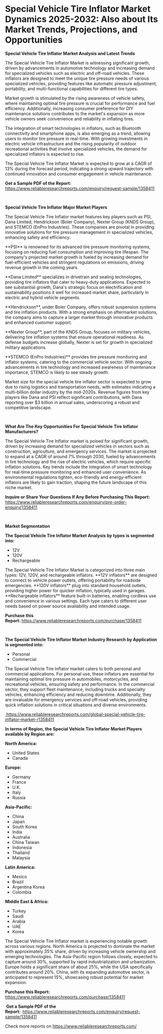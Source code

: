 <p><h1>Special Vehicle Tire Inflator Market Dynamics 2025-2032: Also about Its Market Trends, Projections, and Opportunities</h1></p><p><strong>Special Vehicle Tire Inflator Market Analysis and Latest Trends</strong></p>
<p><p>The Special Vehicle Tire Inflator Market is witnessing significant growth, driven by advancements in automotive technology and increasing demand for specialized vehicles such as electric and off-road vehicles. These inflators are designed to meet the unique tire pressure needs of various specialized vehicles, providing features like automatic pressure adjustment, portability, and multi-functional capabilities for different tire types.</p><p>Market growth is stimulated by the rising awareness of vehicle safety, where maintaining optimal tire pressure is crucial for performance and fuel efficiency. Additionally, increasing consumer preference for DIY maintenance solutions contributes to the market's expansion as more vehicle owners seek convenience and reliability in inflating tires.</p><p>The integration of smart technologies in inflators, such as Bluetooth connectivity and smartphone apps, is also emerging as a trend, allowing users to monitor tire pressure in real-time. With growing investments in electric vehicle infrastructure and the rising popularity of outdoor recreational activities that involve specialized vehicles, the demand for specialized inflators is expected to rise.</p><p>The Special Vehicle Tire Inflator Market is expected to grow at a CAGR of 13% during the forecast period, indicating a strong upward trajectory with continued innovation and consumer engagement in vehicle maintenance.</p></p>
<p><strong>Get a Sample PDF of the Report:&nbsp;</strong> <a href="https://www.reliableresearchreports.com/enquiry/request-sample/1358411?utm_campaign=2251&utm_medium=2&utm_source=Github&utm_content=ia&utm_term=30032025&utm_id=special-vehicle-tire-inflator">https://www.reliableresearchreports.com/enquiry/request-sample/1358411</a></p>
<p>&nbsp;</p>
<p><strong>Special Vehicle Tire Inflator Major Market Players</strong></p>
<p><p>The Special Vehicle Tire Inflator market features key players such as PSI, Dana Limited, Hendrickson (Boler Company), Nexter Group (KNDS Group), and STEMCO (EnPro Industries). These companies are pivotal in providing innovative solutions for tire pressure management in specialized vehicles, enhancing safety and efficiency.</p><p>**PSI** is renowned for its advanced tire pressure monitoring systems, focusing on reducing fuel consumption and improving tire lifespan. The company's projected market growth is fueled by increasing demand for fuel-efficient vehicles and stringent regulations on emissions, driving revenue growth in the coming years.</p><p>**Dana Limited** specializes in drivetrain and sealing technologies, providing tire inflators that cater to heavy-duty applications. Expected to see substantial growth, Dana's strategic focus on electrification and sustainability positions it well for increased market share, particularly in electric and hybrid vehicle segments.</p><p>**Hendrickson**, under Boler Company, offers robust suspension systems and tire inflation products. With a strong emphasis on aftermarket solutions, the company aims to capture a larger market through innovative products and enhanced customer support.</p><p>**Nexter Group**, part of the KNDS Group, focuses on military vehicles, delivering tire inflation systems that ensure operational readiness. As defense budgets increase globally, Nexter is set for growth in specialized military applications.</p><p>**STEMCO (EnPro Industries)** provides tire pressure monitoring and inflator systems, catering to the commercial vehicle sector. With ongoing advancements in tire technology and increased awareness of maintenance importance, STEMCO is likely to see steady growth.</p><p>Market size for the special vehicle tire inflator sector is expected to grow due to rising logistics and transportation needs, with estimates indicating a multi-billion dollar industry by the mid-2020s. Revenue figures from key players like Dana and PSI reflect significant contributions, with Dana reporting over $3 billion in annual sales, underscoring a robust and competitive landscape.</p></p>
<p>&nbsp;</p>
<p><strong>What Are The Key Opportunities For Special Vehicle Tire Inflator Manufacturers?</strong></p>
<p><p>The Special Vehicle Tire Inflator market is poised for significant growth, driven by increasing demand for specialized vehicles in sectors such as construction, agriculture, and emergency services. The market is projected to expand at a CAGR of around 7% through 2030, fueled by advancements in tire technology and the rise of electric vehicles, which require specific inflation solutions. Key trends include the integration of smart technology for real-time pressure monitoring and enhanced user convenience. As environmental regulations tighten, eco-friendly and energy-efficient inflators are likely to gain traction, shaping the future landscape of this niche market.</p></p>
<p><strong>Inquire or Share Your Questions If Any Before Purchasing This Report:</strong> <a href="https://www.reliableresearchreports.com/enquiry/pre-order-enquiry/1358411?utm_campaign=2251&utm_medium=2&utm_source=Github&utm_content=ia&utm_term=30032025&utm_id=special-vehicle-tire-inflator">https://www.reliableresearchreports.com/enquiry/pre-order-enquiry/1358411</a></p>
<p>&nbsp;</p>
<p><strong>Market Segmentation</strong></p>
<p><strong>The Special Vehicle Tire Inflator Market Analysis by types is segmented into:</strong></p>
<p><ul><li>12V</li><li>120V</li><li>Rechargeable</li></ul></p>
<p><p>The Special Vehicle Tire Inflator Market is categorized into three main types: 12V, 120V, and rechargeable inflators. **12V inflators** are designed to connect to vehicle power outlets, offering portability for roadside emergencies. **120V inflators** plug into standard household outlets, providing higher power for quicker inflation, typically used in garages. **Rechargeable inflators** feature built-in batteries, enabling cordless use and convenience in various settings. Each type caters to different user needs based on power source availability and intended usage.</p></p>
<p><strong>Purchase this Report:&nbsp;</strong><a href="https://www.reliableresearchreports.com/purchase/1358411?utm_campaign=2251&utm_medium=2&utm_source=Github&utm_content=ia&utm_term=30032025&utm_id=special-vehicle-tire-inflator">https://www.reliableresearchreports.com/purchase/1358411</a></p>
<p>&nbsp;</p>
<p><strong>The Special Vehicle Tire Inflator Market Industry Research by Application is segmented into:</strong></p>
<p><ul><li>Personal</li><li>Commercial</li></ul></p>
<p><p>The Special Vehicle Tire Inflator market caters to both personal and commercial applications. For personal use, these inflators are essential for maintaining optimal tire pressure in automobiles, motorcycles, and recreational vehicles, ensuring safety and performance. In the commercial sector, they support fleet maintenance, including trucks and specialty vehicles, enhancing efficiency and reducing downtime. Additionally, they are invaluable for emergency services and off-road vehicles, providing quick inflation solutions in critical situations and diverse environments.</p></p>
<p><a href="https://www.reliableresearchreports.com/global-special-vehicle-tire-inflator-market-r1358411?utm_campaign=2251&utm_medium=2&utm_source=Github&utm_content=ia&utm_term=30032025&utm_id=special-vehicle-tire-inflator">&nbsp;https://www.reliableresearchreports.com/global-special-vehicle-tire-inflator-market-r1358411</a></p>
<p><strong>In terms of Region, the Special Vehicle Tire Inflator Market Players available by Region are:</strong></p>
<p>
    <p> <strong> North America: </strong>
        <ul>
            <li>United States</li>
            <li>Canada</li>
        </ul>
        </p> 
    <p> <strong> Europe: </strong>
        <ul>
            <li>Germany</li>
            <li>France</li>
            <li>U.K.</li>
            <li>Italy</li>
            <li>Russia</li>
        </ul>
        </p> 
    <p> <strong> Asia-Pacific: </strong>
        <ul>
            <li>China</li>
            <li>Japan</li>
            <li>South Korea</li>
            <li>India</li>
            <li>Australia</li>
            <li>China Taiwan</li>
            <li>Indonesia</li>
            <li>Thailand</li>
            <li>Malaysia</li>
        </ul>
        </p> 
    <p> <strong> Latin America: </strong>
        <ul>
            <li>Mexico</li>
            <li>Brazil</li>
            <li>Argentina Korea</li>
            <li>Colombia</li>
        </ul>
        </p> 
    <p> <strong> Middle East & Africa: </strong>
        <ul>
            <li>Turkey</li>
            <li>Saudi</li>
            <li>Arabia</li>
            <li>UAE</li>
            <li>Korea</li>
        </ul>
    </p>
    </p>
<p><p>The Special Vehicle Tire Inflator market is experiencing notable growth across various regions. North America is projected to dominate the market with approximately 35% share, driven by increasing vehicle ownership and emerging technologies. The Asia-Pacific region follows closely, expected to capture around 30%, supported by rapid industrialization and urbanization. Europe holds a significant share of about 25%, while the USA specifically contributes around 20%. China, with its expanding automotive sector, is anticipated to represent 15%, showcasing robust potential for market expansion.</p></p>
<p><strong>Purchase this Report: </strong><a href="https://www.reliableresearchreports.com/purchase/1358411?utm_campaign=2251&utm_medium=2&utm_source=Github&utm_content=ia&utm_term=30032025&utm_id=special-vehicle-tire-inflator">https://www.reliableresearchreports.com/purchase/1358411</a></p>
<p>&nbsp;<strong>Get a Sample PDF of the Report:&nbsp;&nbsp;</strong><a href="https://www.reliableresearchreports.com/enquiry/request-sample/1358411?utm_campaign=2251&utm_medium=2&utm_source=Github&utm_content=ia&utm_term=30032025&utm_id=special-vehicle-tire-inflator">https://www.reliableresearchreports.com/enquiry/request-sample/1358411</a></p>
<p><strong></strong></p>
<p>Check more reports on <a href="https://www.reliableresearchreports.com/?utm_campaign=2251&utm_medium=2&utm_source=Github&utm_content=ia&utm_term=30032025&utm_id=special-vehicle-tire-inflator">https://www.reliableresearchreports.com/</a></p>